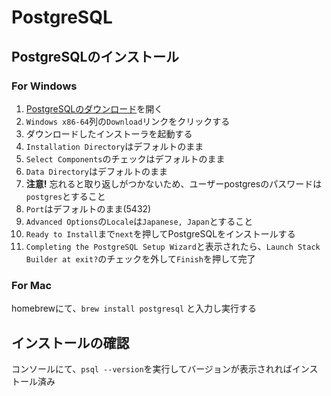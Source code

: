 # PostgreSQL

## PostgreSQLのインストール

### For Windows

1. [PostgreSQLのダウンロード](https://www.enterprisedb.com/downloads/postgres-postgresql-downloads)を開く
2. `Windows x86-64`列の`Download`リンクをクリックする
3. ダウンロードしたインストーラを起動する
  1. `Installation Directory`はデフォルトのまま
  2. `Select Components`のチェックはデフォルトのまま
  3. `Data Directory`はデフォルトのまま
  4. **注意!** 忘れると取り返しがつかないため、ユーザーpostgresのパスワードは`postgres`とすること
  5. `Port`はデフォルトのまま(5432)
  6. `Advanced Options`の`Locale`は`Japanese, Japan`とすること
  7. `Ready to Install`まで`next`を押してPostgreSQLをインストールする
  8. `Completing the PostgreSQL Setup Wizard`と表示されたら、`Launch Stack Builder at exit?`のチェックを外して`Finish`を押して完了

### For Mac

homebrewにて、`brew install postgresql` と入力し実行する

## インストールの確認

コンソールにて、`psql --version`を実行してバージョンが表示されればインストール済み

